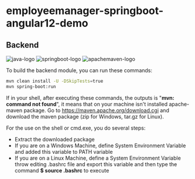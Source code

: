 # employeemanager-springboot-angular12-demo

## Backend

![java-logo](https://img.icons8.com/color/100/000000/java-coffee-cup-logo--v1.png)
![springboot-logo](https://img.icons8.com/color/100/000000/spring-logo.png)
![apachemaven-logo](https://img.icons8.com/ios/50/000000/maven-ios.png)

To build the backend module, you can run these commands:
```bash
mvn clean install -U -DSkipTests=true
mvn spring-boot:run
```

If in your shell, after executing these commands, the outputs is "**mvn: command not found**", it means that on your machine isn't installed apache-maven package.
Go to https://maven.apache.org/download.cgi and download the maven package (zip for Windows, tar.gz for Linux). 

For the use on the shell or cmd.exe, you do several steps:
- Extract the downloaded package
- If you are on a Windows Machine, define System Environment Variable and added this variable to PATH variable
- If you are on a Linux Machine, define a System Environment Variable throw editing .bashrc file and export this variable and then type the command **$ source .bashrc** to execute



